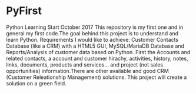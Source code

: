 # PyFirst
Python Learning Start October 2017
This repository is my first one and in general my first code.The goal behind this project is to understand and learn Python.
Requirements I would like to achieve: Customer Contacts Database (like a CRM) with a HTML5 GUI, MySQL/MariaDB Database and Reports/Analysis
of customer data based on Python. First the Accounts and related contacts, a account and customer hirachy, activities, history, notes, 
links, documents, products and services... and project (not sales opportunities) information.There are other available and good CRM (Customer
Releationship Management) solutions. This project will create a solution on a green field. 
